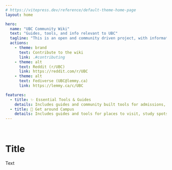 ```yaml
---
# https://vitepress.dev/reference/default-theme-home-page
layout: home

hero:
  name: "UBC Community Wiki"
  text: "Guides, tools, and info relevant to UBC"
  tagline: "This is an open and community driven project, with information compiled by the wider UBC community. Thank you ❤️"
  actions:
    - theme: brand
      text: Contribute to the wiki
      link: .#contributing
    - theme: alt
      text: Reddit (r/UBC) 
      link: https://reddit.com/r/UBC
    - theme: alt
      text: Fediverse (UBC@lemmy.ca)
      link: https://lemmy.ca/c/UBC

features:
  - title: ✨ Essential Tools & Guides
    details: Includes guides and community built tools for admissions, course registration, finding textbooks, mental health resources. and more.
  - title: 📌 Get around Campus
    details: Includes guides and tools for places to visit, study spots, food spots, lost & found, as well as lockers, printers, showers, nap/sleep spots, etc.
---
```


<br>

# Title

Text


